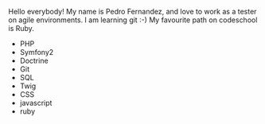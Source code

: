 Hello everybody! My name is Pedro Fernandez, and love to work as a tester on agile environments. I am learning git :-)
My favourite path on codeschool is Ruby.
* PHP 
* Symfony2
* Doctrine
* Git
* SQL
* Twig
* CSS
* javascript
* ruby
